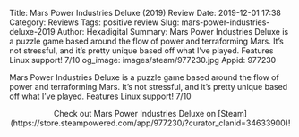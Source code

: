 Title: Mars Power Industries Deluxe (2019) Review
Date: 2019-12-01 17:38
Category: Reviews
Tags: positive review
Slug: mars-power-industries-deluxe-2019
Author: Hexadigital
Summary: Mars Power Industries Deluxe is a puzzle game based around the flow of power and terraforming Mars. It’s not stressful, and it’s pretty unique based off what I’ve played. Features Linux support! 7/10
og_image: images/steam/977230.jpg
Appid: 977230

Mars Power Industries Deluxe is a puzzle game based around the flow of power and terraforming Mars. It’s not stressful, and it’s pretty unique based off what I’ve played. Features Linux support! 7/10

<center>Check out Mars Power Industries Deluxe on [Steam](https://store.steampowered.com/app/977230/?curator_clanid=34633900)!</center>
